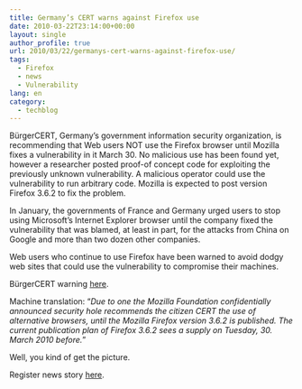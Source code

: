 ```yaml
---
title: Germany’s CERT warns against Firefox use
date: 2010-03-22T23:14:00+00:00
layout: single
author_profile: true
url: 2010/03/22/germanys-cert-warns-against-firefox-use/
tags:
  - Firefox
  - news
  - Vulnerability
lang: en
category: 
  - techblog
---
```

BürgerCERT, Germany’s government information security organization, is recommending that Web users NOT use the Firefox browser until Mozilla fixes a vulnerability in it March 30. No malicious use has been found yet, however a researcher posted proof-of concept code for exploiting the previously unknown vulnerability. A malicious operator could use the vulnerability to run arbitrary code. Mozilla is expected to post version Firefox 3.6.2 to fix the problem.

In January, the governments of France and Germany urged users to stop using Microsoft’s Internet Explorer browser until the company fixed the vulnerability that was blamed, at least in part, for the attacks from China on Google and more than two dozen other companies.

Web users who continue to use Firefox have been warned to avoid dodgy web sites that could use the vulnerability to compromise their machines.

BürgerCERT warning [here](http://www.buerger-cert.de/techwarnung_archiv.aspx?param=Zxo7YT%2F0plcmYm03YV%2BVqA%253d%253d).

Machine translation: “_Due to one the Mozilla Foundation confidentially announced security hole recommends the citizen CERT the use of alternative browsers, until the Mozilla Firefox version 3.6.2 is published. The current publication plan of Firefox 3.6.2 sees a supply on Tuesday, 30. March 2010 before._”

Well, you kind of get the picture.

Register news story [here](http://www.theregister.co.uk/2010/03/22/germany_firefox_warning/).